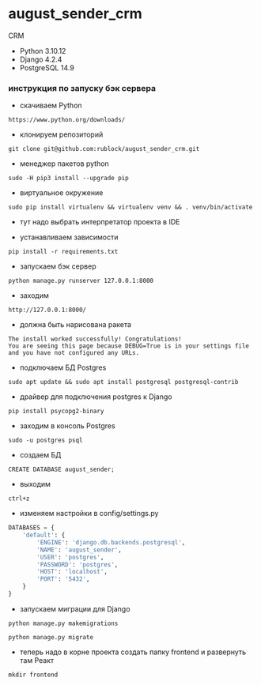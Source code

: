 # august_sender_crm
CRM

* Python 3.10.12
* Django 4.2.4
* PostgreSQL 14.9

### инструкция по запуску бэк сервера

* скачиваем Python
```
https://www.python.org/downloads/
```
* клонируем репозиторий
```
git clone git@github.com:rublock/august_sender_crm.git
```
* менеджер пакетов python
```
sudo -H pip3 install --upgrade pip
```
* виртуальное окружение
```
sudo pip install virtualenv && virtualenv venv && . venv/bin/activate
```
* тут надо выбрать интерпретатор проекта в IDE

* устанавливаем зависимости
```
pip install -r requirements.txt
```
* запускаем бэк сервер
```
python manage.py runserver 127.0.0.1:8000
```
* заходим
```
http://127.0.0.1:8000/
```
* должна быть нарисована ракета 
```
The install worked successfully! Congratulations!
You are seeing this page because DEBUG=True is in your settings file and you have not configured any URLs.
```
* подключаем БД Postgres
```
sudo apt update && sudo apt install postgresql postgresql-contrib
```
* драйвер для подключения postgres к Django
```
pip install psycopg2-binary
```
* заходим в консоль Postgres
```
sudo -u postgres psql
```
* создаем БД
```
CREATE DATABASE august_sender;
```
* выходим
```
ctrl+z
```
* изменяем настройки в config/settings.py
```python
DATABASES = {
    'default': {
        'ENGINE': 'django.db.backends.postgresql',
        'NAME': 'august_sender',
        'USER': 'postgres',
        'PASSWORD': 'postgres',
        'HOST': 'localhost',
        'PORT': '5432',
    }
}
```
* запускаем миграции для Django
```
python manage.py makemigrations
```
```
python manage.py migrate
```
* теперь надо в корне проекта создать папку frontend и развернуть там Реакт
```
mkdir frontend
```